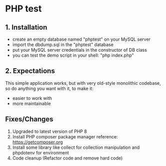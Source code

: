 # PHP test

## 1. Installation

  - create an empty database named "phptest" on your MySQL server
  - import the dbdump.sql in the "phptest" database
  - put your MySQL server credentials in the constructor of DB class
  - you can test the demo script in your shell: "php index.php"

## 2. Expectations

This simple application works, but with very old-style monolithic codebase, so do anything you want with it, to make it:

  - easier to work with
  - more maintainable

## Fixes/Changes

1. Upgraded to latest version of PHP 8
2. Install PHP composer package manager
    reference: https://getcomposer.org
3. Install some library like collect for collection manipulation and phpdotenv for environment
4. Code cleanup (Refactor code and remove hard code)
